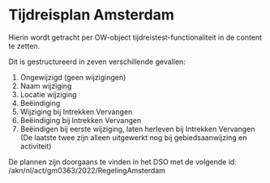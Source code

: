 # Tijdreisplan Amsterdam
Hierin wordt getracht per OW-object tijdreistest-functionaliteit in de content te zetten.

Dit is gestructureerd in zeven verschillende gevallen:
1. Ongewijzigd (geen wijzigingen)
2. Naam wijziging
3. Locatie wijziging
4. Beëindiging
5. Wijziging bij Intrekken Vervangen
6. Beëindiging bij Intrekken Vervangen
7. Beëindigen bij eerste wijziging, laten herleven bij Intrekken Vervangen
(De laatste twee zijn alleen uitgewerkt nog bij gebiedsaanwijzing en activiteit)

De plannen zijn doorgaans te vinden in het DSO met de volgende id:
/akn/nl/act/gm0363/2022/RegelingAmsterdam
